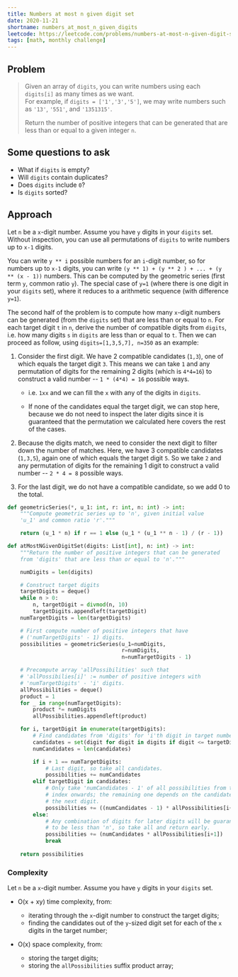 ```yaml
---
title: Numbers at most n given digit set
date: 2020-11-21
shortname: numbers_at_most_n_given_digits
leetcode: https://leetcode.com/problems/numbers-at-most-n-given-digit-set
tags: [math, monthly challenge]
---
```


## Problem

> Given an array of `digits`, you can write numbers 
> using each `digits[i]` as many times as we want.  
> For example, if `digits = ['1','3','5']`, we may write numbers 
> such as `'13'`, `'551'`, and `'1351315'`.
> 
> Return the number of positive integers that can be generated 
> that are less than or equal to a given integer `n`.

## Some questions to ask

* What if `digits` is empty?
* Will `digits` contain duplicates?
* Does `digits` include `0`?
* Is `digits` sorted?

## Approach

Let `n` be a `x`-digit number. Assume you have `y` digits in your `digits` set.
Without inspection, you can use all permutations of `digits` to write numbers up to `x-1` digits.

You can write `y ** i` possible numbers for an `i`-digit number, so for numbers
up to `x-1` digits, you can write `(y ** 1) + (y ** 2 ) + ... + (y ** (x - 1))` numbers. This can be computed by the geometric series (first term `y`, common ratio `y`). The special case of `y=1` (where there is one digit in your `digits` set), where it reduces to a arithmetic sequence (with difference `y=1`).

The second half of the problem is to compute how many `x`-digit numbers can be
generated (from the `digits` set) that are less than or equal to `n`.
For each target digit `t` in `n`, derive the number of compatible digits from `digits`, i.e. how many digits `s` in `digits` are less than or equal to `t`.
Then we can proceed as follow, using `digits=[1,3,5,7], n=350` as an example:

1. Consider the first digit. We have 2 compatible candidates (`1,3`), one of which equals the target digit `3`. This means we can take `1` and any permutation of digits for the remaining 2 digits (which is `4*4=16`) to construct a valid number -- `1 * (4*4) = 16` possible ways.

    * i.e. `1xx` and we can fill the `x` with any of the digits in `digits`.

    * If none of the candidates equal the target digit, we can stop here, because we do not need to inspect the later digits since it is guaranteed that the permutation we calculated here covers the rest of the cases.

2. Because the digits match, we need to consider the next digit to filter down the number of matches. Here, we have 3 compatible candidates (`1,3,5`), again one of which equals the target digit `5`. So we take `2` and any permutation of digits for the remaining 1 digit to construct a valid number -- `2 * 4 = 8` possible ways.

3. For the last digit, we do not have a compatible candidate, so we add 0 to the total.

```python
def geometricSeries(*, u_1: int, r: int, n: int) -> int:
    """Compute geometric series up to 'n', given initial value
    'u_1' and common ratio 'r'."""

    return (u_1 * n) if r == 1 else (u_1 * (u_1 ** n - 1) / (r - 1))

def atMostNGivenDigitSet(digits: List[int], n: int) -> int:
    """Return the number of positive integers that can be generated
    from 'digits' that are less than or equal to 'n'."""

    numDigits = len(digits)

    # Construct target digits
    targetDigits = deque()
    while n > 0:
        n, targetDigit = divmod(n, 10)
        targetDigits.appendleft(targetDigit)
    numTargetDigits = len(targetDigits)

    # First compute number of positive integers that have
    # ('numTargetDigits' - 1) digits.
    possibilities = geometricSeries(u_1=numDigits,
                                    r=numDigits,
                                    n=numTargetDigits - 1)

    # Precompute array 'allPossibilities' such that
    # 'allPossibilies[i]' := number of positive integers with 
    # 'numTargetDigits' - 'i' digits.
    allPossibilities = deque()
    product = 1
    for _ in range(numTargetDigits):
        product *= numDigits
        allPossibilities.appendleft(product)

    for i, targetDigit in enumerate(targetDigits):
        # Find candidates from 'digits' for 'i'th digit in target number.
        candidates = set(digit for digit in digits if digit <= targetDigit)
        numCandidates = len(candidates)

        if i + 1 == numTargetDigits:
            # Last digit, so take all candidates.
            possibilities += numCandidates
        elif targetDigit in candidates:
            # Only take 'numCandidates - 1' of all possibilities from this
            # index onwards; the remaining one depends on the candidates for
            # the next digit.
            possibilities += ((numCandidates - 1) * allPossibilities[i+1])
        else:
            # Any combination of digits for later digits will be guaranteed
            # to be less than 'n', so take all and return early.
            possibilities += (numCandidates * allPossibilities[i+1])
            break
    
    return possibilities
```

### Complexity
Let `n` be a `x`-digit number. Assume you have `y` digits in your `digits` set.

* O(x + xy) time complexity, from:
    * iterating through the `x`-digit number to construct the target digits;
    * finding the candidates out of the `y`-sized digit set for
each of the `x` digits in the target number;

* O(x) space complexity, from:
    * storing the target digits;
    * storing the `allPossibilities` suffix product array;
